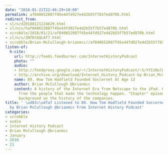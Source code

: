 ```yaml
---
date: "2018-01-21T22:46:29+10:00"
permalink: af040652087f45e44fd927e4d2b55f7b57ed870b.html
redirect_from:
- sl/n/d20180121224629.html
- sl/n/s/haf040652087f45e44fd927e4d2b55f7b57ed870b.html
- scrobble/2018/01/21/af040652087f45e44fd927e4d2b55f7b57ed870b.html
- sl/n/s/ZNTDt6QLAf7.html
- scrobble/Brian-McCullough-brianmcc//af040652087f45e44fd927e4d2b55f7b57ed870b.html
listen-of:
  h-cite:
    url: http://feeds.feedburner.com/InternetHistoryPodcast
    photo: ""
    audio:
    - http://feedproxy.google.com/~r/InternetHistoryPodcast/~5/YYIzNxlH6h4/89._How_Tom_Hadfield_Founded_Soccernet_At_Age_13.mp3
    - http://archive.org/download/Internet_History_Podcast-by-Brian_McCullough/89_How_Tom_Hadfield_Founded_Soccernet_At_Age_13.mp3
    name: 89. How Tom Hadfield Founded Soccernet At Age 13
    author: Brian McCullough @brianmcc
    content: A history of the Internet Era from Netscape to the iPad. Oral histories
      from the people that made the technology happen. "Chapter" episodes providing
      background on the history of the companies.
title: ' \ud83c\udfa7 Listened to 89. How Tom Hadfield Founded Soccernet At Age 13
  by Brian McCullough @brianmcc From Internet History Podcast'
categories:
- scrobble
- audio
- Internet History Podcast
- Brian McCullough @brianmcc
- January
- 2018
- 21
---
```

